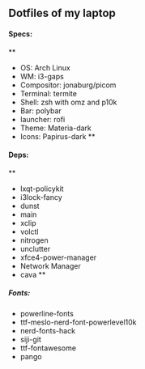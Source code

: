 ## Dotfiles of my laptop

#### Specs:
**
* OS: Arch Linux
* WM: i3-gaps
* Compositor: jonaburg/picom
* Terminal: termite
* Shell: zsh with omz and p10k
* Bar: polybar
* launcher: rofi
* Theme: Materia-dark
* Icons: Papirus-dark
**  
  
#### Deps:
**
* lxqt-policykit
* i3lock-fancy
* dunst
* main
* xclip
* volctl
* nitrogen
* unclutter
* xfce4-power-manager
* Network Manager
* cava
**  
  
##### Fonts:
* powerline-fonts
* ttf-meslo-nerd-font-powerlevel10k
* nerd-fonts-hack
* siji-git
* ttf-fontawesome
* pango

